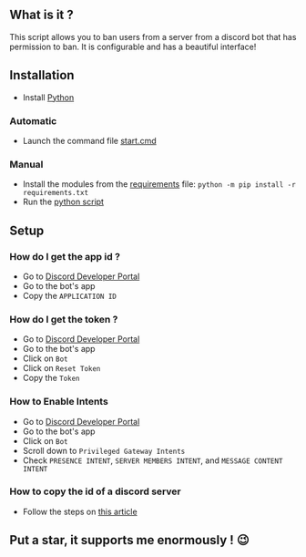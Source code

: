 ## What is it ?

This script allows you to ban users from a server from a discord bot that has permission to ban. It is configurable and has a beautiful interface!

## Installation

- Install [Python](https://www.python.org/downloads/)

### Automatic

- Launch the command file [start.cmd](start.cmd)

### Manual

- Install the modules from the [requirements](requirements.txt) file: `python -m pip install -r requirements.txt`
- Run the [python script](main.py)

## Setup

### How do I get the app id ?

- Go to [Discord Developer Portal](https://discord.com/developers/applications)
- Go to the bot's app
- Copy the `APPLICATION ID`

### How do I get the token ?

- Go to [Discord Developer Portal](https://discord.com/developers/applications)
- Go to the bot's app
- Click on `Bot`
- Click on `Reset Token`
- Copy the `Token`

### How to Enable Intents

- Go to [Discord Developer Portal](https://discord.com/developers/applications)
- Go to the bot's app
- Click on `Bot`
- Scroll down to `Privileged Gateway Intents`
- Check `PRESENCE INTENT`, `SERVER MEMBERS INTENT`, and `MESSAGE CONTENT INTENT`

### How to copy the id of a discord server

- Follow the steps on [this article](https://support.discord.com/hc/fr/articles/206346498-O%C3%B9-trouver-l-ID-de-mon-compte-utilisateur-serveur-message)

## Put a star, it supports me enormously ! 😉
